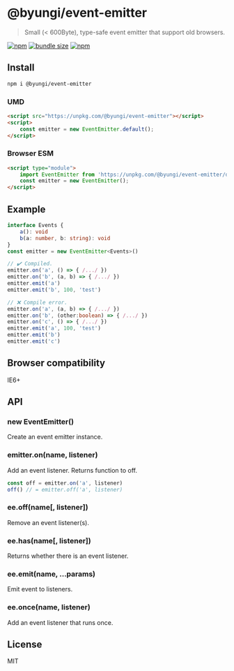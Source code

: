 # @byungi/event-emitter
> Small (< 600Byte), type-safe event emitter that support old browsers.

[![npm](https://flat.badgen.net/npm/v/@byungi/event-emitter)](https://www.npmjs.com/package/@byungi/event-emitter)
[![bundle size](https://flat.badgen.net/bundlephobia/minzip/@byungi/event-emitter)](https://bundlephobia.com/result?p=@byungi/event-emitter)
[![npm](https://flat.badgen.net/travis/skt-t1-byungi/event-emitter)](https://travis-ci.org/skt-t1-byungi/event-emitter)

## Install
```sh
npm i @byungi/event-emitter
```

### UMD
```html
<script src="https://unpkg.com/@byungi/event-emitter"></script>
<script>
    const emitter = new EventEmitter.default();
</script>
```

### Browser ESM
```html
<script type="module">
    import EventEmitter from 'https://unpkg.com/@byungi/event-emitter/dist/index.esm.js'
    const emitter = new EventEmitter();
</script>
```

## Example
```ts
interface Events {
    a(): void
    b(a: number, b: string): void
}
const emitter = new EventEmitter<Events>()

// ✔️ Compiled.
emitter.on('a', () => { /.../ })
emitter.on('b', (a, b) => { /.../ })
emitter.emit('a')
emitter.emit('b', 100, 'test')

// ❌ Compile error.
emitter.on('a', (a, b) => { /.../ })
emitter.on('b', (other:boolean) => { /.../ })
emitter.on('c', () => { /.../ })
emitter.emit('a', 100, 'test')
emitter.emit('b')
emitter.emit('c')
```

## Browser compatibility
IE6+

## API
### new EventEmitter()
Create an event emitter instance.

### emitter.on(name, listener)
Add an event listener. Returns function to off.

```js
const off = emitter.on('a', listener)
off() // = emitter.off('a', listener)
```

### ee.off(name[, listener])
Remove an event listener(s).

### ee.has(name[, listener])
Returns whether there is an event listener.

### ee.emit(name, ...params)
Emit event to listeners.

### ee.once(name, listener)
Add an event listener that runs once.

## License
MIT
